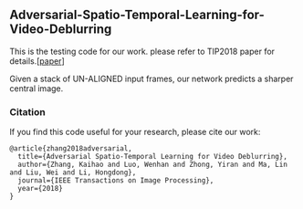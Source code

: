 
## Adversarial-Spatio-Temporal-Learning-for-Video-Deblurring

This is the testing code for our work. please refer to TIP2018 paper for details.[[paper](https://arxiv.org/abs/1804.00533)]

Given a stack of UN-ALIGNED input frames, our network predicts a sharper central image. 



### Citation
If you find this code useful for your research, please cite our work:
```
@article{zhang2018adversarial,
  title={Adversarial Spatio-Temporal Learning for Video Deblurring},
  author={Zhang, Kaihao and Luo, Wenhan and Zhong, Yiran and Ma, Lin and Liu, Wei and Li, Hongdong},
  journal={IEEE Transactions on Image Processing},
  year={2018}
}
```

